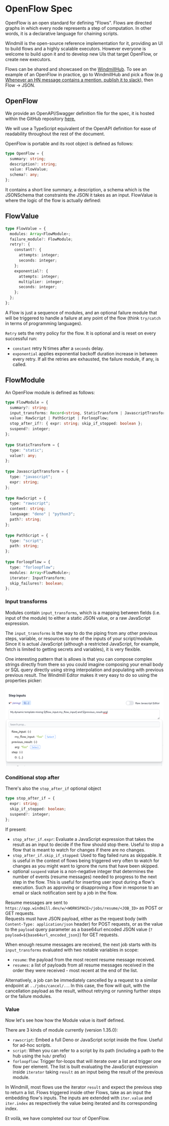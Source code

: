 # OpenFlow Spec

OpenFlow is an open standard for defining "Flows". Flows are directed
graphs in which every node represents a step of computation. In other words, it
is a declarative language for chaining scripts.

Windmill is the open-source reference implementation for it, providing an UI to
build flows and a highly scalable executors. However everyone is welcome to
build upon it and to develop new UIs that target OpenFlow, or create new executors.

Flows can be shared and showcased on the
[WindmillHub](https://hub.windmill.dev). To see an example of an OpenFlow in
practice, go to WindmillHub and pick a flow (e.g
[Whenever an HN message contains a mention, publish it to slack](https://hub.windmill.dev/flows/13/whenever-an-hn-message-contains-a-mention%2C-publish-it-to-slack)),
then Flow -> JSON.

## OpenFlow

We provide an OpenAPI/Swagger definition file for the spec, it is hosted 
within the GitHub repository 
[here.](https://github.com/windmill-labs/windmill/blob/main/openflow.openapi.yaml)


We will use a TypeScript equivalent of the OpenAPI definition for ease of
readability throughout the rest of the document.

OpenFlow is portable and its root object is defined as follows:

```typescript
type OpenFlow = {
  summary: string;
  description?: string;
  value: FlowValue;
  schema?: any;
};
```

It contains a short line summary, a description, a schema which is the
JSONSchema that constraints the JSON it takes as an input. FlowValue is where
the logic of the flow is actually defined:

## FlowValue

```typescript
type FlowValue = {
  modules: Array<FlowModule>;
  failure_module?: FlowModule;
  retry?: {
    constant?: {
      attempts: integer;
      seconds: integer;
    };
    exponential?: {
      attempts: integer;
      multiplier: integer;
      seconds: integer;
    };
  };
};
```

A Flow is just a sequence of modules, and an optional failure module that will
be triggered to handle a failure at any point of the flow (think `try/catch` in
terms of programming languages).

`Retry` sets the retry policy for the flow. It is optional and is reset on every
successful run:

- `constant` retry N times after a `seconds` delay.
- `exponential` applies exponential backoff duration increase in between every
retry. If all the retries are exhausted, the failure module, if any, is called.

## FlowModule

An OpenFlow module is defined as follows:

```typescript
type FlowModule = {
  summary?: string;
  input_transforms: Record<string, StaticTransform | JavascriptTransform>;
  value: RawScript | PathScript | ForloopFlow;
  stop_after_if?: { expr: string; skip_if_stopped: boolean };
  suspend?: integer;
};

type StaticTransform = {
  type: "static";
  value?: any;
};

type JavascriptTransform = {
  type: "javascript";
  expr: string;
};

type RawScript = {
  type: "rawscript";
  content: string;
  language: "deno" | "python3";
  path?: string;
};

type PathScript = {
  type: "script";
  path: string;
};

type ForloopFlow = {
  type: "forloopflow";
  modules: Array<FlowModule>;
  iterator: InputTransform;
  skip_failures?: boolean;
};
```

### Input transforms

Modules contain `input_transforms`, which is a mapping between fields 
(i.e. input of the module) to either a static JSON value, or a raw 
JavaScript expression.

The `input_transforms` is the way to do the piping from any other previous steps,
variable, or resources to one of the inputs of your script/module. Since
it is actual JavaScript (although a restricted JavaScript, for example, fetch is 
limited to getting secrets and variables), it is very flexible. 

One interesting pattern that is allows is that you can compose complex strings
directly from there so you could imagine composing your email body or SQL
query directly using string interpolation and populating with previous previous 
result. The Windmill Editor makes it very easy to do so using the properties
picker:

![Prop picker](./assets/prop_picker.png)

### Conditional stop after

There's also the `stop_after_if` optional object

```typescript
type stop_after_if = {
  expr: string;
  skip_if_stopped: boolean;
  suspend?: integer;
};
```

If present:

- `stop_after_if.expr`: Evaluate a JavaScript expression that takes the result
  as an input to decide if the flow should stop there. Useful to stop a flow
  that is meant to watch for changes if there are no changes.
- `stop_after_if.skip_if_stopped`: Used to flag failed runs as skippable. 
  It is useful in the context of flows being triggered very often to watch for changes
  as you might want to ignore the runs that have been skipped.
- optional `suspend` value is a non-negative integer that determines the
  number of events (resume messages) needed to progress to the next step in
  the flow. This is useful for inserting user input during a flow's execution. Such as
  approving or disapproving a flow in response to an email or slack notification
  sent by a job in the flow.

Resume messages are sent to
`https://app.windmill.dev/w/<WORKSPACE>/jobs/resume/<JOB_ID>`
as POST or GET requests.  
Requests must have JSON payload, either as the
request body (with `Content-Type: application/json` header) for POST requests, or as the
value to the `payload` query parameter as a base64url encoded JSON value
(`?payload=${base64url_encoded_json}`) for GET requests.

When enough resume messages are received, the next job starts with its
`input_transforms` evaluated with two notable variables in scope:

- `resume`: the payload from the most recent resume message received.
- `resumes`: a list of payloads from all resume messages received in the 
  order they were received - most recent at the end of the list.

Alternatively, a job can be immediately cancelled by a request to a similar endpoint
at `../jobs/cancel/..`.  In this case, the flow will quit, with the cancellation
payload as the result, without retrying or running further steps or the failure
modules.

### Value

Now let's see how how the Module value is itself defined.

There are 3 kinds of module currently (version 1.35.0):

- `rawscript`: Embed a full Deno or JavaScript script inside the flow. Useful
  for ad-hoc scripts.
- `script`: When you can refer to a script by its path (including a path to the hub
  using the `hub/` prefix)
- `forloopflow`: Trigger for-loops that will iterate over a list and trigger one
  flow per element. The list is built evaluating the JavaScript expression
  inside `iterator` taking `result` as an input being the result of the previous
  module. 

In Windmill, most flows use the iterator `result` and expect the previous 
step to return a list. Flows triggered inside other Flows, take as an
input the embedding flow's inputs. The inputs are extended with `iter.value` 
and `iter.index` as respectively the value being iterated and its 
corresponding index.

Et voilà, we have completed our tour of OpenFlow.
